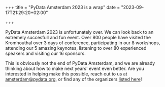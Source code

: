 +++
title = "PyData Amsterdam 2023 is a wrap"
date = "2023-09-17T21:29:20+02:00"

+++

PyData Amsterdam 2023 is unfortunately over. We can look back to an extremely succesfull and fun event. Over 800 people have visited the Kromhouthal over 3 days of conference, participating in our 8 workshops, attending our 5 amazing keynotes, listening to over 80 experienced speakers and visiting our 16 sponsors.

This is obviously not the end of PyData Amsterdam, and we are already thinking about how to make 
next years' event even better. Are you interested in helping make this possible, reach out to us 
at amsterdam@pydata.org, or find any of the organizers [listed here](/about)!

